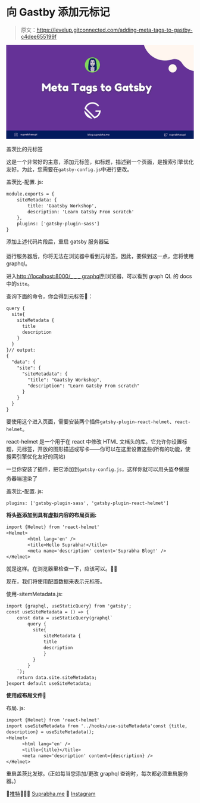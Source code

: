 # 向 Gastby 添加元标记

> 原文：<https://levelup.gitconnected.com/adding-meta-tags-to-gastby-c4dee655199f>

![](img/2ab60856892da6c0e0fee531c56b327d.png)

盖茨比的元标签

这是一个非常好的主意，添加元标签，如标题，描述到一个页面，是搜索引擎优化友好。为此，您需要在`gatsby-config.js`中进行更改。

盖茨比-配置. js:

```
module.exports = {
    siteMetadata: {
        title: 'Gaatsby Workshop',
        description: 'Learn Gatsby From scratch'
    },
    plugins: ['gatsby-plugin-sass']
}
```

添加上述代码片段后，重启 gatsby 服务器💻

运行服务器后，你将无法在浏览器中看到元标签。因此，要做到这一点，您将使用 graphql。

进入[http://localhost:8000/_ _ _ graphql](http://localhost:8000/___graphql)到浏览器，可以看到 graph QL 的 docs 中的`site`。

查询下面的命令，你会得到元标签🔖：

```
query {
  site{
    siteMetadata {
      title
      description
    }
  }
}// output:
{
  "data": {
    "site": {
      "siteMetadata": {
        "title": "Gaatsby Workshop",
        "description": "Learn Gatsby From scratch"
      }
    }
  }
}
```

要使用这个进入页面，需要安装两个插件`gatsby-plugin-react-helmet`、`react-helmet`。

react-helmet 是一个用于在 react 中修改 HTML 文档头的库。它允许你设置标题，元标签，开放的图形描述或写卡——你可以在这里设置这些(所有的功能，使搜索引擎优化友好的网站)

一旦你安装了插件，把它添加到`gatsby-config.js`，这样你就可以用头盔⛑做服务器端渲染了

盖茨比-配置. js:

```
plugins: ['gatsby-plugin-sass', 'gatsby-plugin-react-helmet']
```

**将头盔添加到具有虚拟内容的布局页面:**

```
import {Helmet} from 'react-helmet'
<Helmet>
        <html lang='en' />
        <title>Hello Suprabha!</title>
        <meta name='description' content='Suprabha Blog!' />
</Helmet>
```

就是这样。在浏览器里检查一下，应该可以。💪🏼

现在，我们将使用配置数据来表示元标签。

使用-sitemMetadata.js:

```
import {graphql, useStaticQuery} from 'gatsby';
const useSiteMetadata = () => {
    const data = useStaticQuery(graphql`
        query {
          site{
              siteMetadata {
              title
              description
              }
          }
        }
    `);
    return data.site.siteMetadata;
}export default useSiteMetadata;
```

**使用成布局文件📂**

布局. js:

```
import {Helmet} from 'react-helmet'
import useSiteMetadata from '../hooks/use-siteMetadata'const {title, description} = useSiteMetadata();
<Helmet>
      <html lang='en' />
      <title>{title}</title>
      <meta name='description' content={description} />
</Helmet>
```

重启盖茨比发球。(正如每当您添加/更改 graphql 查询时，每次都必须重启服务器。)

🌟[推特](https://twitter.com/suprabhasupi)👩🏻‍💻 [Suprabha.me](https://www.suprabha.me/) 🌟 [Instagram](https://www.instagram.com/suprabhasupi/)